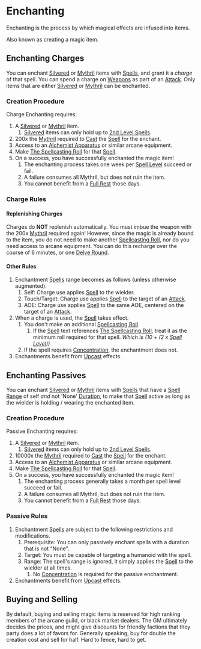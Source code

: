 # Enchanting

Enchanting is the process by which magical effects are infused into items.

Also known as creating a magic item.

## Enchanting Charges

You can enchant [Silvered](../../Items/Material%20Properties/Silvered%20Property.md) or [Mythril](../Mythril.md) items with [Spells](../Spells.md), and grant it a *charge* of that spell. You can spend a charge on [Weapons](../../Items/Weapons.md) as part of an [Attack](../../Game%20Procedures/Attack.md). Only items that are either [Silvered](../../Items/Material%20Properties/Silvered%20Property.md) or [Mythril](../Mythril.md) can be enchanted.

### Creation Procedure

Charge Enchanting requires:

1. A [Silvered](../../Items/Material%20Properties/Silvered%20Property.md) or [Mythril](../Mythril.md) item.
	1. [Silvered](../../Items/Material%20Properties/Silvered%20Property.md) items can only hold up to [2nd Level Spells](../Spells/Mythril%20Spells/Level%202/2nd%20Level%20Spells.md).
2. 200x the [Mythril](../Mythril.md) required to [Cast](../Spellcasting.md) the [Spell](../Spells.md) for the enchant.
3. Access to an [Alchemist Apparatus](../../Items/Individual%20Item%20Cards/Gear/1000%20Coins/Alchemist%20Apparatus.md) or similar arcane equipment.
4. Make [The Spellcasting Roll](../Spellcasting.md#The%20Spellcasting%20Roll) for that [Spell](../Spells.md).
5. On a success, you have successfully enchanted the magic item!
	1. The enchanting process takes one week per [Spell Level](../Spell%20Level.md) succeed or fail.
	2. A failure consumes all Mythril, but does not ruin the item.
	3. You cannot benefit from a [Full Rest](../../Game%20Procedures/Resting.md#Full%20Rest) those days.

### Charge Rules

#### Replenishing Charges

Charges do **NOT** replenish automatically. You must imbue the weapon with the 200x [Mythril](../Mythril.md) required again! However, since the magic is already bound to the item, you do not need to make another [Spellcasting Roll](../Spellcasting.md#The%20Spellcasting%20Roll), nor do you need access to arcane equipment. You can do this recharge over the course of 6 minutes, or one [Delve Round](../../Game%20Procedures/Round.md#Delve%20Round).

#### Other Rules

1. Enchantment [Spells](../Spells.md) range becomes as follows (unless otherwise augmented).
	1. Self: Charge use applies [Spell](../Spells.md) to the wielder.
	2. Touch/Target: Charge use applies [Spell](../Spells.md) to the target of an [Attack](../../Game%20Procedures/Attack.md).
	3. AOE: Charge use applies [Spell](../Spells.md) to the same AOE, centered on the target of an [Attack](../../Game%20Procedures/Attack.md).
2. When a charge is used, the [Spell](../Spells.md) takes effect.
	1. You don't make an additional [Spellcasting Roll](../Spellcasting.md#The%20Spellcasting%20Roll).
		1. If the [Spell](../Spells.md) text references [The Spellcasting Roll](../Spellcasting.md#The%20Spellcasting%20Roll), treat it as the minimum roll required for that spell. *Which is (10 + (2 x [Spell Level](../Spell%20Level.md)))*
	2. If the spell requires [Concentration](../Concentration.md), the enchantment does not.
3. Enchantments benefit from [Upcast](../Spellcasting.md#Upcast) effects.

## Enchanting Passives

You can enchant [Silvered](../../Items/Material%20Properties/Silvered%20Property.md) or [Mythril](../Mythril.md) items with [Spells](../Spells.md) that have a [Spell Range](../Spellcasting.md#Spell%20Range) of self *and* not 'None' [Duration](../Spellcasting.md#Duration), to make that [Spell](../Spells.md) active as long as the wielder is holding / wearing the enchanted item.

### Creation Procedure

Passive Enchanting requires:

1. A [Silvered](../../Items/Material%20Properties/Silvered%20Property.md) or [Mythril](../Mythril.md) item.
	1. [Silvered](../../Items/Material%20Properties/Silvered%20Property.md) items can only hold up to [2nd Level Spells](../Spells/Mythril%20Spells/Level%202/2nd%20Level%20Spells.md).
2. 10000x the [Mythril](../Mythril.md) required to [Cast](../Spellcasting.md) the [Spell](../Spells.md) for the enchant.
3. Access to an [Alchemist Apparatus](../../Items/Individual%20Item%20Cards/Gear/1000%20Coins/Alchemist%20Apparatus.md) or similar arcane equipment.
4. Make [The Spellcasting Roll](../Spellcasting.md#The%20Spellcasting%20Roll) for that [Spell](../Spells.md).
5. On a success, you have successfully enchanted the magic item!
	1. The enchanting process generally takes a month per spell level succeed or fail.
	2. A failure consumes all Mythril, but does not ruin the item.
	3. You cannot benefit from a [Full Rest](../../Game%20Procedures/Resting.md#Full%20Rest) those days.

### Passive Rules

1. Enchantment [Spells](../Spells.md) are subject to the following restrictions and modifications.
	1. Prerequisite: You can only passively enchant spells with a duration that is not "None".
	2. Target: You must be capable of targeting a humanoid with the spell.
	3. Range: The spell's range is ignored, it simply applies the [Spell](../Spells.md) to the wielder at all times.
		1. No [Concentration](../Concentration.md) is required for the passive enchantment.
2. Enchantments benefit from [Upcast](../Spellcasting.md#Upcast) effects.

## Buying and Selling

By default, buying and selling magic items is reserved for high ranking members of the arcane guild, or black market dealers. The GM ultimately decides the prices, and might give discounts for friendly factions that they party does a lot of favors for. Generally speaking, buy for double the creation cost and sell for half. Hard to fence, hard to get.
